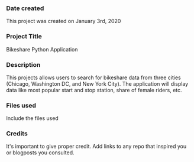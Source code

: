 ### Date created
This project was created on January 3rd, 2020

### Project Title
Bikeshare Python Application

### Description
This projects allows users to search for bikeshare data from three cities (Chicago, Washington DC, and New York City). The application will display data like most popular start and stop station, share of female riders, etc.

### Files used
Include the files used

### Credits
It's important to give proper credit. Add links to any repo that inspired you or blogposts you consulted.
